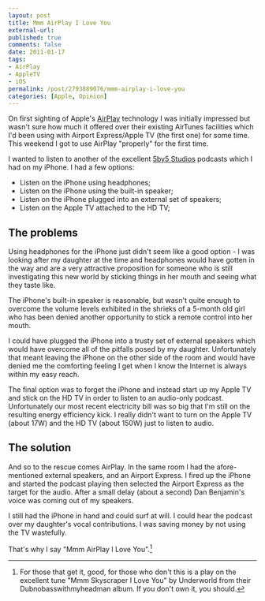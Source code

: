 ```yaml
---
layout: post
title: Mmm AirPlay I Love You
external-url: 
published: true
comments: false
date: 2011-01-17
tags:
- AirPlay
- AppleTV
- iOS
permalink: /post/2793889076/mmm-airplay-i-love-you
categories: [Apple, Opinion]
---
```


On first sighting of Apple's [AirPlay][] technology I was initially impressed but wasn't sure how much it offered over their existing AirTunes facilities which I'd been using with Airport Express/Apple TV (the first one) for some time. This weekend I got to use AirPlay "properly" for the first time.

I wanted to listen to another of the excellent [5by5 Studios][] podcasts which I had on my iPhone. I had a few options:

* Listen on the iPhone using headphones;
* Listen on the iPhone using the built-in speaker;
* Listen on the iPhone plugged into an external set of speakers;
* Listen on the Apple TV attached to the HD TV;

## The problems

Using headphones for the iPhone just didn't seem like a good option - I was looking after my daughter at the time and headphones would have gotten in the way and are a very attractive proposition for someone who is still investigating this new world by sticking things in her mouth and seeing what they taste like.

The iPhone's built-in speaker is reasonable, but wasn't quite enough to overcome the volume levels exhibited in the shrieks of a 5-month old girl who has been denied another opportunity to stick a remote control into her mouth.

I could have plugged the iPhone into a trusty set of external speakers which would have overcome all of the pitfalls posed by my daughter. Unfortunately that meant leaving the iPhone on the other side of the room and would have denied me the comforting feeling I get when I know the Internet is always within my easy reach.

The final option was to forget the iPhone and instead start up my Apple TV and stick on the HD TV in order to listen to an audio-only podcast. Unfortunately our most recent electricity bill was so big that I'm still on the resulting energy efficiency kick. I really didn't want to turn on the Apple TV (about 17W) and the HD TV (about 150W) just to listen to audio.

## The solution

And so to the rescue comes AirPlay. In the same room I had the afore-mentioned external speakers, and an Airport Express. I fired up the iPhone and started the podcast playing then selected the Airport Express as the target for the audio. After a small delay (about a second) Dan Benjamin's voice was coming out of my speakers.

I still had the iPhone in hand and could surf at will. I could hear the podcast over my daughter's vocal contributions. I was saving money by not using the TV wastefully.

That's why I say "Mmm AirPlay I Love You".[^1]

[5by5 Studios]: http://5by5.tv/
[AirPlay]: http://www.apple.com/itunes/airplay/

[^1]: For those that get it, good, for those who don't this is a play on the excellent tune "Mmm Skyscraper I Love You" by Underworld from their Dubnobasswithmyheadman album. If you don't own it, you should.
